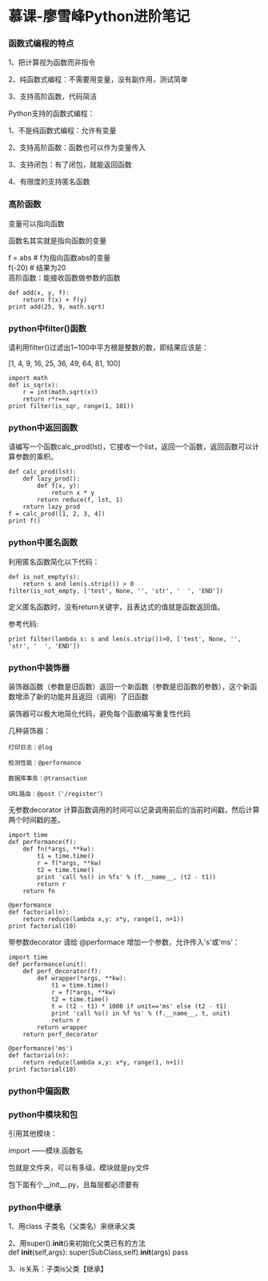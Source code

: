 # 慕课-廖雪峰Python进阶笔记

### 函数式编程的特点

1、把计算视为函数而非指令

2、纯函数式编程：不需要用变量，没有副作用，测试简单

3、支持高阶函数，代码简洁

Python支持的函数式编程：

1、不是纯函数式编程：允许有变量  

2、支持高阶函数：函数也可以作为变量传入

3、支持闭包：有了闭包，就能返回函数

4、有限度的支持匿名函数

### 高阶函数
变量可以指向函数

函数名其实就是指向函数的变量

f = abs # f为指向函数abs的变量  
f(-20) # 结果为20  
高阶函数：能接收函数做参数的函数  

```import math
def add(x, y, f):
    return f(x) + f(y)
print add(25, 9, math.sqrt)
```


### python中filter()函数
请利用filter()过滤出1~100中平方根是整数的数，即结果应该是：

[1, 4, 9, 16, 25, 36, 49, 64, 81, 100]
```
import math
def is_sqr(x):
    r = int(math.sqrt(x))
    return r*r==x
print filter(is_sqr, range(1, 101))

```

### python中返回函数
请编写一个函数calc_prod(lst)，它接收一个list，返回一个函数，返回函数可以计算参数的乘积。
```angular2html
def calc_prod(lst):
    def lazy_prod():
        def f(x, y):
            return x * y
        return reduce(f, lst, 1)
    return lazy_prod
f = calc_prod([1, 2, 3, 4])
print f()
```

### python中匿名函数
利用匿名函数简化以下代码：
```
def is_not_empty(s):
    return s and len(s.strip()) > 0
filter(is_not_empty, ['test', None, '', 'str', '  ', 'END'])
```

定义匿名函数时，没有return关键字，且表达式的值就是函数返回值。

参考代码:
```
print filter(lambda s: s and len(s.strip())>0, ['test', None, '', 'str', '  ', 'END'])
```

### python中装饰器
装饰器函数（参数是旧函数）返回一个新函数（参数是旧函数的参数），这个新函数增添了新的功能并且返回（调用）了旧函数

装饰器可以极大地简化代码，避免每个函数编写重复性代码

几种装饰器：

    打印日志：@log

    检测性能：@performance

    数据库事务：@transaction

    URL路由：@post（'/register'）
    

无参数decorator
计算函数调用的时间可以记录调用前后的当前时间戳，然后计算两个时间戳的差。  
```
import time
def performance(f):
    def fn(*args, **kw):
        t1 = time.time()
        r = f(*args, **kw)
        t2 = time.time()
        print 'call %s() in %fs' % (f.__name__, (t2 - t1))
        return r
    return fn

@performance
def factorial(n):
    return reduce(lambda x,y: x*y, range(1, n+1))
print factorial(10)
```

带参数decorator
请给 @performace 增加一个参数，允许传入's'或'ms'：

```
import time
def performance(unit):
    def perf_decorator(f):
        def wrapper(*args, **kw):
            t1 = time.time()
            r = f(*args, **kw)
            t2 = time.time()
            t = (t2 - t1) * 1000 if unit=='ms' else (t2 - t1)
            print 'call %s() in %f %s' % (f.__name__, t, unit)
            return r
        return wrapper
    return perf_decorator

@performance('ms')
def factorial(n):
    return reduce(lambda x,y: x*y, range(1, n+1))
print factorial(10)
```

### python中偏函数


### python中模块和包
引用其他模块：

import ——模块.函数名

包就是文件夹，可以有多级，模块就是py文件

包下面有个__init__.py，且每层都必须要有


### python中继承
1、用class 子类名（父类名）来继承父类

2、用super().__init__()来初始化父类已有的方法  
def __init__(self,args):
    super(SubClass,self).__init__(args)
    pass  
    
3、is关系：子类is父类【继承】
